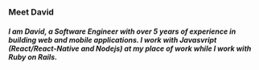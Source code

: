 ### Meet David

##### I am David, a Software Engineer with over 5 years of experience in building web and mobile applications. I work with Javasvript (React/React-Native and Nodejs) at my place of work while I work with Ruby on Rails.
